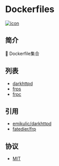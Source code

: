 # Dockerfiles
[![icon][icon.license]][link.license]

## 简介
🍌 Dockerfile集合

## 列表
- [darkhttpd]
- [frps]
- [frpc]

##  引用
- [emikulic/darkhttpd][link.darkhttpd]
- [fatedier/frp][link.frp]

## 协议
- [MIT][link.license]

[icon.license]:            https://img.shields.io/github/license/kimi360/Dockerfiles
[link.license]:            https://github.com/kimi360/Dockerfiles/blob/main/LICENSE
[link.darkhttpd]:          https://github.com/emikulic/darkhttpd
[link.frp]:                https://github.com/fatedier/frp
[darkhttpd]:               https://github.com/kimi360/Dockerfiles/tree/main/darkhttpd
[frps]:                    https://github.com/kimi360/Dockerfiles/tree/main/frps
[frpc]:                    https://github.com/kimi360/Dockerfiles/tree/main/frpc
